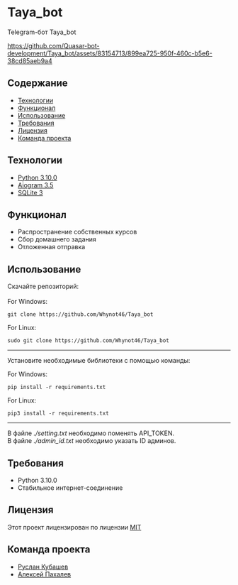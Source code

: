 # Taya_bot
Telegram-бот Taya_bot

https://github.com/Quasar-bot-development/Taya_bot/assets/83154713/899ea725-950f-460c-b5e6-38cd85aeb9a4

## Содержание
- [Технологии](#технологии)
- [Функционал](#функционал)
- [Использование](#использование)
- [Требования](#требования)
- [Лицензия](#лицензия)
- [Команда проекта](#команда-проекта)
## Технологии
- [Python 3.10.0](https://www.python.org/downloads/release/python-3100/)
- [Aiogram 3.5](https://docs.aiogram.dev/en/dev-3.x/)
- [SQLite 3](https://docs.python.org/3/library/sqlite3.html)
## Функционал
- Распространение собственных курсов
- Сбор домашнего задания
- Отложенная отправка
## Использование
Скачайте репозиторий:
<br>
<br>
For Windows:
```
git clone https://github.com/Whynot46/Taya_bot
```
For Linux:
```
sudo git clone https://github.com/Whynot46/Taya_bot
```
<hr>
Установите необходимые библиотеки с помощью команды:
<br>

For Windows:

```
pip install -r requirements.txt
```
For Linux:
```
pip3 install -r requirements.txt
```
<hr>
В файле  <i>./setting.txt </i> необходимо поменять API_TOKEN.
<br>
В файле  <i>./admin_id.txt </i> необходимо указать ID админов.
<br>

## Требования
- Python 3.10.0
- Стабильное интернет-соединение

## Лицензия
Этот проект лицензирован по лицензии <a href="https://opensource.org/license/MIT">MIT</a>
## Команда проекта
- [Руслан Кубашев](https://github.com/l01ack)
- [Алексей Пахалев](https://github.com/Whynot46)
